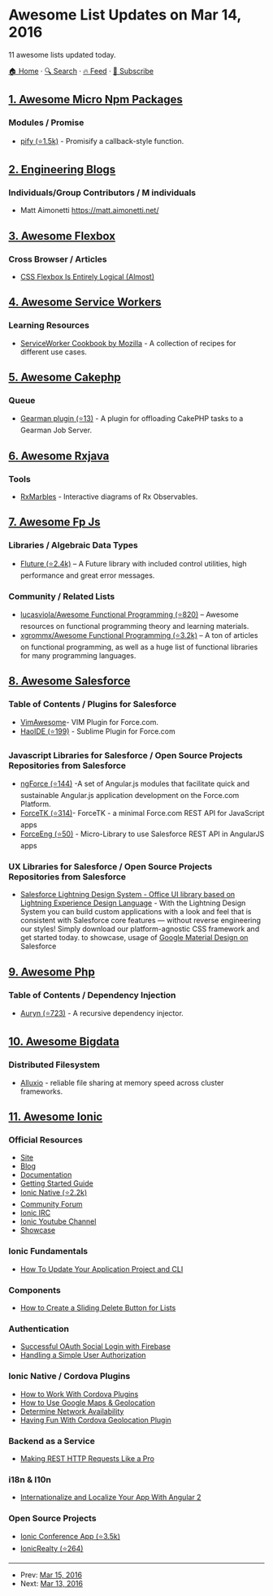 # Awesome List Updates on Mar 14, 2016

11 awesome lists updated today.

[🏠 Home](/README.md) · [🔍 Search](https://www.trackawesomelist.com/search/) · [🔥 Feed](https://www.trackawesomelist.com/rss.xml) · [📮 Subscribe](https://trackawesomelist.us17.list-manage.com/subscribe?u=d2f0117aa829c83a63ec63c2f&id=36a103854c)



## [1. Awesome Micro Npm Packages](/content/parro-it/awesome-micro-npm-packages/README.md)

### Modules / Promise

*   [pify (⭐1.5k)](https://github.com/sindresorhus/pify) - Promisify a callback-style function.

## [2. Engineering Blogs](/content/kilimchoi/engineering-blogs/README.md)

### Individuals/Group Contributors / M individuals

*   Matt Aimonetti <https://matt.aimonetti.net/>

## [3. Awesome Flexbox](/content/afonsopacifer/awesome-flexbox/README.md)

### Cross Browser / Articles

*   [CSS Flexbox Is Entirely Logical (Almost)](https://paulrobertlloyd.com/2016/03/logical_flexbox)

## [4. Awesome Service Workers](/content/TalAter/awesome-service-workers/README.md)

### Learning Resources

*   [ServiceWorker Cookbook by Mozilla](https://serviceworke.rs/) - A collection of recipes for different use cases.

## [5. Awesome Cakephp](/content/FriendsOfCake/awesome-cakephp/README.md)

### Queue

*   [Gearman plugin (⭐13)](https://github.com/cvo-technologies/cakephp-gearman) - A plugin for offloading CakePHP tasks to a Gearman Job Server.

## [6. Awesome Rxjava](/content/eleventigers/awesome-rxjava/README.md)

### Tools

*   [RxMarbles](http://rxmarbles.com/) - Interactive diagrams of Rx Observables.

## [7. Awesome Fp Js](/content/stoeffel/awesome-fp-js/README.md)

### Libraries / Algebraic Data Types

*   [Fluture (⭐2.4k)](https://github.com/Avaq/Fluture) – A Future library with included control utilities, high performance and great error messages.

### Community / Related Lists

*   [lucasviola/Awesome Functional Programming (⭐820)](https://github.com/lucasviola/awesome-functional-programming) – Awesome resources on functional programming theory and learning materials.
*   [xgrommx/Awesome Functional Programming (⭐3.2k)](https://github.com/xgrommx/awesome-functional-programming) – A ton of articles on functional programming, as well as a huge list of functional libraries for many programming languages.

## [8. Awesome Salesforce](/content/mailtoharshit/awesome-salesforce/README.md)

### Table of Contents / Plugins for Salesforce

*   [VimAwesome](http://vimawesome.com/plugin/vim-force-com)- VIM Plugin for Force.com.
*   [HaoIDE (⭐199)](https://github.com/xjsender/haoide) - Sublime Plugin for Force.com

### Javascript Libraries for Salesforce / Open Source Projects Repositories from Salesforce

*   [ngForce (⭐144)](https://github.com/noeticpenguin/ngForce) -A set of Angular.js modules that facilitate quick and sustainable Angular.js application development on the Force.com Platform.
*   [ForceTK (⭐314)](https://github.com/developerforce/Force.com-JavaScript-REST-Toolkit)- ForceTK - a minimal Force.com REST API for JavaScript apps
*   [ForceEng (⭐50)](https://github.com/ccoenraets/forceng) - Micro-Library to use Salesforce REST API in AngularJS apps

### UX Libraries for Salesforce / Open Source Projects Repositories from Salesforce

*   [Salesforce Lightning Design System - Office UI library based on Lightning Experience Design Language](http://www.lightningdesignsystem.com/) - With the Lightning Design System you can build custom applications with a look and feel that is consistent with Salesforce core features — without reverse engineering our styles! Simply download our platform-agnostic CSS framework and get started today.
    to showcase, usage of [Google Material Design on](http://www.getmdl.io) Salesforce

## [9. Awesome Php](/content/ziadoz/awesome-php/README.md)

### Table of Contents / Dependency Injection

*   [Auryn (⭐723)](https://github.com/rdlowrey/Auryn) - A recursive dependency injector.

## [10. Awesome Bigdata](/content/newTendermint/awesome-bigdata/README.md)

### Distributed Filesystem

*   [Alluxio](http://www.alluxio.org/) - reliable file sharing at memory speed across cluster frameworks.

## [11. Awesome Ionic](/content/candelibas/awesome-ionic/README.md)

### Official Resources

*   [Site](http://ionicframework.com/)
*   [Blog](http://blog.ionic.io/)
*   [Documentation](http://ionicframework.com/docs/v2/)
*   [Getting Started Guide](http://ionicframework.com/docs/v2/getting-started/)
*   [Ionic Native (⭐2.2k)](https://github.com/driftyco/ionic-native/)
*   [Community Forum](http://forum.ionicframework.com/)
*   [Ionic IRC](http://webchat.freenode.net/?randomnick=1\&channels=%23ionic\&uio=d4)
*   [Ionic Youtube Channel](https://www.youtube.com/channel/UChYheBnVeCfhCmqZfCUdJQw)
*   [Showcase](http://showcase.ionicframework.com/)

### Ionic Fundamentals

*   [How To Update Your Application Project and CLI](http://www.gajotres.net/ionic-2-how-to-update-your-application-project-and-cli/)

### Components

*   [How to Create a Sliding Delete Button for Lists](http://www.joshmorony.com/ionic-2-how-to-create-a-sliding-delete-button-for-lists/)

### Authentication

*   [Successful OAuth Social Login with Firebase](http://www.gajotres.net/ionic-2-succesfull-oauth-social-login-with-firebase/)
*   [Handling a Simple User Authorization](http://www.gajotres.net/ionic-2-handling-a-simple-user-authorization/)

### Ionic Native / Cordova Plugins

*   [How to Work With Cordova Plugins](http://www.gajotres.net/ionic-2-how-to-use-cordova-plugins/)
*   [How to Use Google Maps & Geolocation ](http://www.joshmorony.com/ionic-2-how-to-use-google-maps-geolocation-video-tutorial/)
*   [Determine Network Availability](https://www.thepolyglotdeveloper.com/2016/01/determine-network-availability-in-an-ionic-2-mobile-app/)
*   [Having Fun With Cordova Geolocation Plugin](http://www.gajotres.net/ionic-2-having-fun-with-cordova-geolocation-plugin/)

### Backend as a Service

*   [Making REST HTTP Requests Like a Pro](http://www.gajotres.net/ionic-2-making-rest-http-requests-like-a-pro/)

### i18n & l10n

*   [Internationalize and Localize Your App With Angular 2](http://www.gajotres.net/ionic-2-internationalize-and-localize-your-app-with-angular-2/)

### Open Source Projects

*   [Ionic Conference App (⭐3.5k)](https://github.com/driftyco/ionic-conference-app)
*   [IonicRealty (⭐264)](https://github.com/ccoenraets/ionic2-realty)

---

- Prev: [Mar 15, 2016](/content/2016/03/15/README.md)
- Next: [Mar 13, 2016](/content/2016/03/13/README.md)
